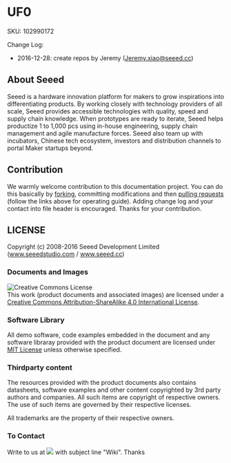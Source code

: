 # UF0

SKU: 102990172

Change Log:

- 2016-12-28: create repos by Jeremy (Jeremy.xiao@seeed.cc)

## About Seeed

Seeed is a hardware innovation platform for makers to grow inspirations into differentiating products. By working closely with technology providers of all scale, Seeed provides accessible technologies with quality, speed and supply chain knowledge. When prototypes are ready to iterate, Seeed helps productize 1 to 1,000 pcs using in-house engineering, supply chain management and agile manufacture forces. Seeed also team up with incubators, Chinese tech ecosystem, investors and distribution channels to portal Maker startups beyond.

## Contribution

We warmly welcome contribution to this documentation project. You can do this basically by [forking](https://help.github.com/articles/fork-a-repo), committing modifications and then [pulling requests](https://help.github.com/articles/using-pull-requests) (follow the links above for operating guide). Adding change log and your contact into file header is encouraged. Thanks for your contribution.

LICENSE
-------
Copyright (c) 2008-2016 Seeed Development Limited (www.seeedstudio.com / www.seeed.cc)

### Documents and Images
<img alt="Creative Commons License" style="border-width:0" src="https://i.creativecommons.org/l/by-sa/4.0/88x31.png" /></a><br />
This work (product documents and associated images) are licensed under a <a rel="license" href="http://creativecommons.org/licenses/by-sa/4.0/">Creative Commons Attribution-ShareAlike 4.0 International License</a>. <a rel="license" href="http://creativecommons.org/licenses/by-sa/4.0/"> </a>

### Software Library
All demo software, code examples embedded in the document and any software libraray provided with the product document are licensed under [MIT License](https://github.com/SeeedDoc/WikiMigrationSync/blob/master/MIT_LICENSE "MIT LICENSE") unless otherwise specified.

### Thirdparty content
The resources provided with the product documents also contains datasheets, software examples and other content copyrighted by 3rd party authors and companies. All such items are copyright of respective owners. The use of such items are governed by their respective licenses.

All trademarks are the property of their respective owners.

### To Contact

Write to us at ![](contact-us.png) with subject line "Wiki". Thanks
